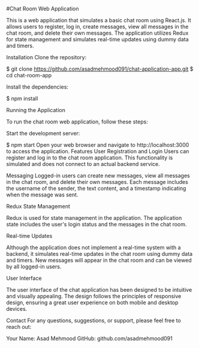 #Chat Room Web Application

This is a web application that simulates a basic chat room using React.js. It allows users to register, log in, create messages, view all messages in the chat room, and delete their own messages. The application utilizes Redux for state management and simulates real-time updates using dummy data and timers.

Installation
Clone the repository:

$ git clone https://github.com/asadmehmood091/chat-application-app.git
$ cd chat-room-app

Install the dependencies:

$ npm install

Running the Application

To run the chat room web application, follow these steps:

Start the development server:

$ npm start
Open your web browser and navigate to http://localhost:3000 to access the application.
Features
User Registration and Login
Users can register and log in to the chat room application. This functionality is simulated and does not connect to an actual backend service.

Messaging
Logged-in users can create new messages, view all messages in the chat room, and delete their own messages. Each message includes the username of the sender, the text content, and a timestamp indicating when the message was sent.

Redux State Management

Redux is used for state management in the application. The application state includes the user's login status and the messages in the chat room.

Real-time Updates

Although the application does not implement a real-time system with a backend, it simulates real-time updates in the chat room using dummy data and timers. New messages will appear in the chat room and can be viewed by all logged-in users.

User Interface

The user interface of the chat application has been designed to be intuitive and visually appealing. The design follows the principles of responsive design, ensuring a great user experience on both mobile and desktop devices. 


Contact
For any questions, suggestions, or support, please feel free to reach out:

Your Name: Asad Mehmood
GitHub: github.com/asadmehmood091
